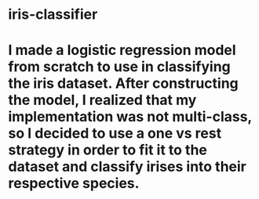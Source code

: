 # iris-classifier
# I made a logistic regression model from scratch to use in classifying the iris dataset. After constructing the model, I realized that my implementation was not multi-class, so I decided to use a one vs rest strategy in order to fit it to the dataset and classify irises into their respective species. 